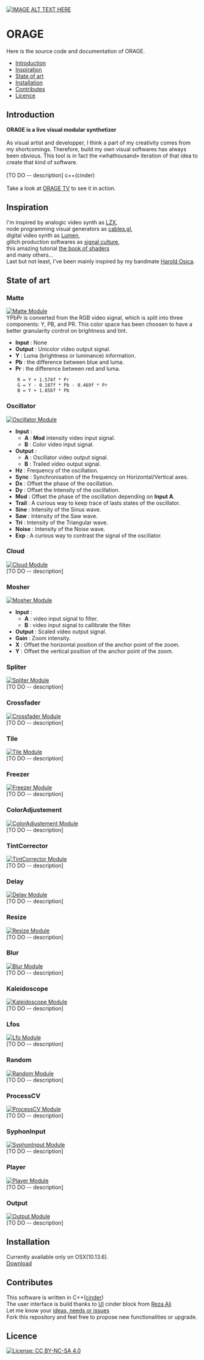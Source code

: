 [![IMAGE ALT TEXT HERE](./doc/pictures/pic.01.jpg)](./doc/pictures/pic.01.jpg)

# ORAGE
Here is the source code and documentation of ORAGE.

* [Introduction](#introduction)
* [Inspiration](#inspiration)
* [State of art](#state-of-art)
* [Installation](#installation)
* [Contributes](#contributes)
* [Licence](#licence)

## Introduction
__ORAGE is a live visual modular synthetizer__</br></br>
As visual artist and developper, I think a part of my creativity comes from my shortcomings. Therefore, build my own visual softwares has always been obvious.
This tool is in fact the «whathousand» iteration of that idea to create that kind of software.
</br></br>
[TO DO -- description] c++(cinder)
</br></br>
Take a look at [ORAGE TV](https://www.youtube.com/channel/UCZ0oXcxj3lE8kQSSsniIZ6w) to see it in action.
## Inspiration
I'm inspired by analogic video synth as [LZX](https://lzxindustries.net/),<br/>
node programming visual generators as [cables.gl](https://cables.gl/home),<br/>digital video synth as [Lumen](https://lumen-app.com/),<br/>
glitch production softwares as [signal culture](http://signalculture.org/),<br/> 
this amazing tutorial [the book of shaders](https://thebookofshaders.com)<br/> and many others... <br/> Last but not least, I've been mainly inspired by my bandmate [Harold Osica](https://www.facebook.com/osicamusic).
## State of art
### Matte 
[![Matte Module](./doc/modules/Matte.jpg)](./doc/modules/Matte.jpg)<br/>
YPbPr is converted from the RGB video signal, which is split into three components: Y, PB, and PR. This color space has been choosen to have a better granularity control on brightness and tint. <br/>
* __Input__ : None
* __Output__ : Unicolor video output signal.
* __Y__ : Luma (brightness or luminance) information. 
* __Pb__ : the difference between blue and luma.
* __Pr__ : the difference between red and luma.
```
    R = Y + 1.574f * Pr
    G = Y - 0.187f * Pb - 0.469f * Pr
    B = Y + 1.856f * Pb
```

### Oscillator
[![Oscillator Module](./doc/modules/Oscillator.jpg)](./doc/modules/Oscillator.jpg)<br/>
* __Input__ : 
    - __A__ : __Mod__ intensity video input signal.
    - __B__ : Color video input signal.
* __Output__ : 
    - __A__ : Oscillator video output signal.
    - __B__ : Trailed video output signal.
* __Hz__ : Frequency of the oscillation.
* __Sync__ : Synchronisation of the frequency on Horizontal/Vertical axes.
* __Dx__ : Offset the phase of the oscillation.
* __Dy__ : Offset the Intensity of the oscillation.
* __Mod__ : Offset the phase of the oscillation depending on __Input A__.
* __Trail__ : A curious way to keep trace of lasts states of the oscillator.
* __Sine__ : Intensity of the Sinus wave.
* __Saw__ : Intensity of the Saw wave.
* __Tri__ : Intensity of the Triangular wave.
* __Noise__ : Intensity of the Noise wave.
* __Exp__ : A curious way to contrast the signal of the oscillator.
### Cloud
[![Cloud Module](./doc/modules/Cloud.jpg)](./doc/modules/Cloud.jpg)<br/>
[TO DO -- description]
### Mosher
[![Mosher Module](./doc/modules/Mosher.jpg)](./doc/modules/Mosher.jpg)<br/>
* __Input__ : 
    - __A__ : video input signal to filter.
    - __B__ : video input signal to callibrate the filter.
* __Output__ : Scaled video output signal.
* __Gain__ : Zoom intensity.
* __X__ : Offset the horizontal position of the anchor point of the zoom.
* __Y__ : Offset the vertical position of the anchor point of the zoom.
### Spliter
[![Spliter Module](./doc/modules/Spliter.jpg)](./doc/modules/Spliter.jpg)<br/>
[TO DO -- description]
### Crossfader
[![Crossfader Module](./doc/modules/Crossfader.jpg)](./doc/modules/Crossfader.jpg)<br/>
[TO DO -- description]
### Tile
[![Tile Module](./doc/modules/Tile.jpg)](./doc/modules/Tile.jpg)<br/>
[TO DO -- description]
### Freezer
[![Freezer Module](./doc/modules/Freezer.jpg)](./doc/modules/Freezer.jpg)<br/>
[TO DO -- description]
### ColorAdjustement
[![ColorAdjustement Module](./doc/modules/ColorAdjustement.jpg)](./doc/modules/ColorAdjustement.jpg)<br/>
[TO DO -- description]
### TintCorrector
[![TintCorrector Module](./doc/modules/TintCorrector.jpg)](./doc/modules/TintCorrector.jpg)<br/>
[TO DO -- description]
### Delay
[![Delay Module](./doc/modules/Delay.jpg)](./doc/modules/Delay.jpg)<br/>
[TO DO -- description]
### Resize
[![Resize Module](./doc/modules/Resize.jpg)](./doc/modules/Resize.jpg)<br/>
[TO DO -- description]
### Blur
[![Blur Module](./doc/modules/Blur.jpg)](./doc/modules/Blur.jpg)<br/>
[TO DO -- description]
### Kaleidoscope
[![Kaleidoscope Module](./doc/modules/Kaleidoscope.jpg)](./doc/modules/Kaleidoscope.jpg)<br/>
[TO DO -- description]
### Lfos
[![Lfo Module](./doc/modules/Lfo.jpg)](./doc/modules/Lfo.jpg)<br/>
[TO DO -- description]
### Random
[![Random Module](./doc/modules/Random.jpg)](./doc/modules/Random.jpg)<br/>
[TO DO -- description]
### ProcessCV
[![ProcessCV Module](./doc/modules/ProcessCV.jpg)](./doc/modules/ProcessCV.jpg)<br/>
[TO DO -- description]
### SyphonInput
[![SyphonInput Module](./doc/modules/SyphonInput.jpg)](./doc/modules/SyphonInput.jpg)<br/>
[TO DO -- description]
### Player
[![Player Module](./doc/modules/Player.jpg)](./doc/modules/Player.jpg)<br/>
[TO DO -- description]
### Output
[![Output Module](./doc/modules/Output.jpg)](./doc/modules/Output.jpg)<br/>
[TO DO -- description]

## Installation
Currently available only on OSX(10.13.6). <br/>
[Download](https://github.com/oogre/ORAGE/raw/master/Orage.app.zip)
## Contributes
This software is written in C++([cinder](https://github.com/cinder/Cinder))<br/>
The user interface is build thanks to [UI](https://github.com/rezaali/Cinder-UI) cinder block from [Reza Ali](https://www.syedrezaali.com/)<br/>
Let me know your [ideas, needs or issues](https://github.com/oogre/ORAGE/issues)<br/>
Fork this repository and feel free to propose new functionalities or upgrade.<br/>
## Licence
[![License: CC BY-NC-SA 4.0](https://img.shields.io/badge/License-CC%20BY--NC--SA%204.0-lightgrey.svg)](https://creativecommons.org/licenses/by-nc-sa/4.0/)